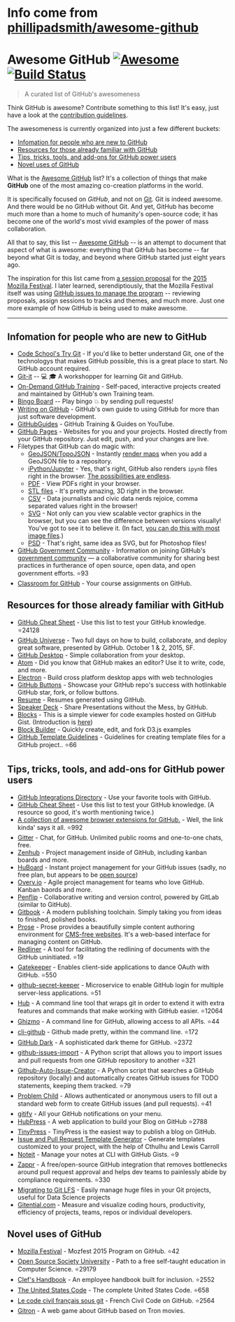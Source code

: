 # Info come from [phillipadsmith/awesome-github](https://github.com/phillipadsmith/awesome-github)
# Awesome GitHub [![Awesome](https://cdn.rawgit.com/sindresorhus/awesome/d7305f38d29fed78fa85652e3a63e154dd8e8829/media/badge.svg)](https://github.com/sindresorhus/awesome) [![Build Status](https://travis-ci.org/phillipadsmith/awesome-github.svg)](https://travis-ci.org/phillipadsmith/awesome-github)


> A curated list of GitHub's awesomeness

Think GitHub is awesome? Contribute something to this list! It's easy, just have a look at the [contribution guidelines](CONTRIBUTING.md).

The awesomeness is currently organized into just a few different buckets: 

* [Infomation for people who are new to GitHub](#infomation-for-people-who-are-new-to-github)
* [Resources for those already familiar with GitHub](#resources-for-those-already-familiar-with-github)
* [Tips, tricks, tools, and add-ons for GitHub power users](#tips-tricks-tools-and-add-ons-for-github-power-users)
* [Novel uses of GitHub](#novel-uses-of-github)

What is the [Awesome GitHub](https://github.com/phillipadsmith/awesome-github) list? It's a collection of things that make **GitHub** one of the most amazing co-creation platforms in the world.

It is specifically focused on _GitHub_, and not on [Git](https://git-scm.com/). Git is indeed awesome. And there would be no GitHub without Git. And yet, GitHub has become much more than a home to much of humanity's open-source code; it has become one of the world's most vivid examples of the power of mass collaboration.

All that to say, this list -- [Awesome GitHub](https://github.com/phillipadsmith/awesome-github) -- is an attempt to document that aspect of what is awesome: everything that GitHub has become -- far beyond what Git is today, and beyond where GitHub started just eight years ago.

The inspiration for this list came from [a session proposal](http://phillipadsmith.com/2015/09/github-gitdown.html) for the [2015 Mozilla Festival](https://2015.mozillafestival.org/). I later learned, serendiptiously, that the Mozilla Festival itself was using [GitHub issues to manage the program](https://github.com/mozilla/mozfest-program) -- reviewing proposals, assign sessions to tracks and themes, and much more. Just one more example of how GitHub is being used to make awesome.

------


## Infomation for people who are new to GitHub
- [Code School's Try Git](https://try.github.io/levels/1/challenges/1) - If you'd like to better understand Git, one of the technologys that makes GitHub possible, this is a great place to start. No GitHub account required.
- [Git-it](https://github.com/jlord/git-it) -- :computer: :mortar_board: A workshopper for learning Git and GitHub.
- [On-Demand GitHub Training](https://services.github.com/on-demand/) - Self-paced, interactive projects created and maintained by GitHub's own Training team. 
- [Bingo Board](https://github.com/muan/bingo-board) -- Play bingo :boom: by sending pull requests!
- [Writing on GitHub](https://help.github.com/articles/writing-on-github/) - GitHub's own guide to using GitHub for more than just software development.
- [GitHubGuides](https://www.youtube.com/user/GitHubGuides) - GitHub Training & Guides on YouTube.
- [GitHub Pages](https://pages.github.com/) - Websites for you and your projects.
Hosted directly from your GitHub repository. Just edit, push, and your changes are live.
- Filetypes that GitHub can do magic with:
  - [GeoJSON/TopoJSON](https://github.com/blog/1528-there-s-a-map-for-that) - Instantly [render maps](https://github.com/benbalter/dc-maps/blob/master/maps/embassies.geojson) when you add a GeoJSON file to a repository.
  - [iPython/Jupyter](https://github.com/blog/1995-github-jupyter-notebooks-3) - Yes, that's right, GitHub also renders `ipynb` files right in the browser. [The possibilities are endless](https://github.com/ipython/ipython/wiki/A-gallery-of-interesting-IPython-Notebooks).
  - [PDF](https://github.com/blog/1974-pdf-viewing) - View PDFs right in your browser.
  - [STL files](https://github.com/blog/1465-stl-file-viewing) - It's pretty amazing, 3D right in the browser.
  - [CSV](https://github.com/blog/1601-see-your-csvs) - Data journalists and civic data nerds rejoice, comma separated values right in the browser!
  - [SVG](https://github.com/blog/1902-svg-viewing-diffing) - Not only can you view scalable vector graphics in the browser, but you can see the difference between versions visually! You've got to see it to believe it.  (In fact, [you can do this with most image files](https://github.com/blog/817-behold-image-view-modes).)
  - [PSD](https://github.com/blog/1845-psd-viewing-diffing) - That's right, same idea as SVG, but for Photoshop files!
- [GitHub Government Community](https://github.com/government/welcome) - Information on joining GitHub's [government community](https://government.github.com/) — a collaborative community for sharing best practices in furtherance of open source, open data, and open government efforts. :star:93
- [Classroom for GitHub](https://classroom.github.com) - Your course assignments on GitHub.

## Resources for those already familiar with GitHub

- [GitHub Cheat Sheet](https://github.com/tiimgreen/github-cheat-sheet) - Use this list to test your GitHub knowledge. :star:24128
- [GitHub Universe](http://githubuniverse.com/) - Two full days on how to build, collaborate, and deploy
great software, presented by GitHub. October 1 & 2, 2015, SF.
- [GitHub Desktop](https://desktop.github.com/) - Simple collaboration from your desktop.
- [Atom](https://github.com/blog/2031-announcing-atom-1-0) - Did you know that GitHub makes an editor? Use it to write, code, and more.
- [Electron](http://electron.atom.io/) - Build cross platform desktop apps with web technologies
- [GitHub Buttons](https://ghbtns.com/) - Showcase your GitHub repo's success with hotlinkable GitHub star, fork, or follow buttons.
- [Resume](http://resume.github.io/) - Resumes generated using GitHub. 
- [Speaker Deck](https://speakerdeck.com/) - Share Presentations without the Mess, by GitHub.
- [Blocks](http://bl.ocks.org/) - This is a simple viewer for code examples hosted on GitHub Gist. (Introduction is [here](http://bost.ocks.org/mike/block/))
- [Block Builder](http://blockbuilder.org/) - Quickly create, edit, and fork D3.js examples
- [GitHub Template Guidelines](https://github.com/cezaraugusto/github-template-guidelines) - Guidelines for creating template files for a GitHub project.. :star:66

## Tips, tricks, tools, and add-ons for GitHub power users
- [GitHub Integrations Directory](https://github.com/integrations) - Use your favorite tools with GitHub.
- [GitHub Cheat Sheet](https://github.com/tiimgreen/github-cheat-sheet) - Use this list to test your GitHub knowledge. (A resource so good, it's worth mentioning twice.)
- [A collection of awesome browser extensions for GitHub.](https://github.com/stefanbuck/awesome-browser-extensions-for-github) - Well, the link kinda' says it all. :star:992
- [Gitter](https://gitter.im/) - Chat, for GitHub. Unlimited public rooms and one-to-one chats, free. 
- [Zenhub](https://www.zenhub.io/) - Project management inside of GitHub, including kanban boards and more.
- [HuBoard](https://huboard.com/) - Instant project management for your GitHub issues (sadly, no free plan, but appears to be [open source](https://github.com/huboard/huboard-web))
- [Overv.io](https://overv.io/) - Agile project management for teams who love GitHub. Kanban baords and more.
- [Penflip](https://www.penflip.com/) - Collaborative writing and version control, powered by GitLab (similar to GitHub).
- [Gitbook](https://www.gitbook.com/) - A modern publishing toolchain. Simply taking you from ideas to finished, polished books.
- [Prose](http://prose.io/#about) - Prose provides a beautifully simple content authoring environment for [CMS-free websites](https://developmentseed.org/blog/2012/07/27/build-cms-free-websites/). It's a web-based interface for managing content on GitHub. 
- [Redliner](https://github.com/benbalter/redliner) - A tool for facilitating the redlining of documents with the GitHub uninitiated.  :star:19
- [Gatekeeper](https://github.com/prose/gatekeeper) - Enables client-side applications to dance OAuth with GitHub. :star:550
- [github-secret-keeper](https://github.com/HenrikJoreteg/github-secret-keeper) - Microservice to enable GitHub login for multiple server-less applications. :star:51
- [Hub](https://github.com/github/hub) - A command line tool that wraps git in order to extend it with extra features and commands that make working with GitHub easier. :star:12064
- [Ghizmo](https://github.com/jlevy/ghizmo) - A command line for GitHub, allowing access to all APIs. :star:44
- [cli-github](https://github.com/harshasrinivas/cli-github) - Github made pretty, within the command line. :star:172
- [GitHub Dark](https://github.com/StylishThemes/Github-Dark) - A sophisticated dark theme for GitHub. :star:2372
- [github-issues-import](https://github.com/IQAndreas/github-issues-import) - A Python script that allows you to import issues and pull requests from one GitHub repository to another :star:321
- [Github-Auto-Issue-Creator](https://github.com/Ricky54326/Github-Auto-Issue-Creator) - A Python script that searches a GitHub repository (locally) and automatically creates GitHub issues for TODO statements, keeping them tracked. :star:79
- [Problem Child](https://github.com/benbalter/problem_child) - Allows authenticated or anonymous users to fill out a standard web form to create GitHub issues (and pull requests). :star:41
- [gitify](http://gitify.io/) - All your GitHub notifications on your menu.
- [HubPress](https://github.com/HubPress/hubpress.io) - A web application to build your Blog on GitHub :star:2788
- [TinyPress](https://tinypress.co/) - TinyPress is the easiest way to publish a blog on GitHub.
- [Issue and Pull Request Template Generator](https://www.talater.com/open-source-templates/) - Generate templates customized to your project, with the help of Cthulhu and Lewis Carroll
- [Noteit](https://github.com/Krukov/noteit) - Manage your notes at CLI with GitHub Gists. :star:9
- [Zappr](https://github.com/zalando/zappr) - A free/open-source GitHub integration that removes bottlenecks around pull request approval and helps dev teams to painlessly abide by compliance requirements. :star:330
- [Migrating to Git LFS](http://vooban.com/en/tips-articles-geek-stuff/migrating-to-git-lfs-for-developing-deep-learning-applications-with-large-files/) - Easily manage huge files in your Git projects, useful for Data Science projects
- [Gitential.com](https://gitential.com) - Measure and visualize coding hours, productivity, efficiency of projects, teams, repos or individual developers.

## Novel uses of GitHub

- [Mozilla Festival](https://github.com/mozilla/mozfest-program) - Mozfest 2015 Program on GitHub. :star:42
- [Open Source Society University](https://github.com/open-source-society/computer-science) - Path to a free self-taught education in Computer Science. :star:29179
- [Clef's Handbook](https://github.com/clef/handbook) - An employee handbook built for inclusion. :star:2552
- [The United States Code](https://github.com/divegeek/uscode) - The complete United States Code. :star:658
- [Le code civil français sous git](https://github.com/steeve/france.code-civil) - French Civil Code on GitHub. :star:2564
- [Gitron](https://gitron.herokuapp.com) - A web game about GitHub based on Tron movies. 

